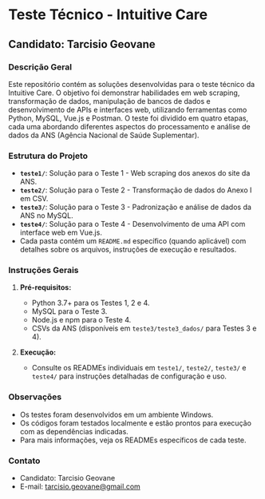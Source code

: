# Teste Técnico - Intuitive Care
## Candidato: Tarcisio Geovane

### Descrição Geral
Este repositório contém as soluções desenvolvidas para o teste técnico da Intuitive Care. O objetivo foi demonstrar habilidades em web scraping, transformação de dados, manipulação de bancos de dados e desenvolvimento de APIs e interfaces web, utilizando ferramentas como Python, MySQL, Vue.js e Postman. O teste foi dividido em quatro etapas, cada uma abordando diferentes aspectos do processamento e análise de dados da ANS (Agência Nacional de Saúde Suplementar).

### Estrutura do Projeto
- **`teste1/`**: Solução para o Teste 1 - Web scraping dos anexos do site da ANS.
- **`teste2/`**: Solução para o Teste 2 - Transformação de dados do Anexo I em CSV.
- **`teste3/`**: Solução para o Teste 3 - Padronização e análise de dados da ANS no MySQL.
- **`teste4/`**: Solução para o Teste 4 - Desenvolvimento de uma API com interface web em Vue.js.
- Cada pasta contém um `README.md` específico (quando aplicável) com detalhes sobre os arquivos, instruções de execução e resultados.

### Instruções Gerais
1. **Pré-requisitos:**
   - Python 3.7+ para os Testes 1, 2 e 4.
   - MySQL para o Teste 3.
   - Node.js e npm para o Teste 4.
   - CSVs da ANS (disponíveis em `teste3/teste3_dados/` para Testes 3 e 4).

2. **Execução:**
   - Consulte os READMEs individuais em `teste1/`, `teste2/`, `teste3/` e `teste4/` para instruções detalhadas de configuração e uso.

### Observações
- Os testes foram desenvolvidos em um ambiente Windows.
- Os códigos foram testados localmente e estão prontos para execução com as dependências indicadas.
- Para mais informações, veja os READMEs específicos de cada teste.

### Contato
- Candidato: Tarcisio Geovane 
- E-mail: tarcisio.geovane@gmail.com
